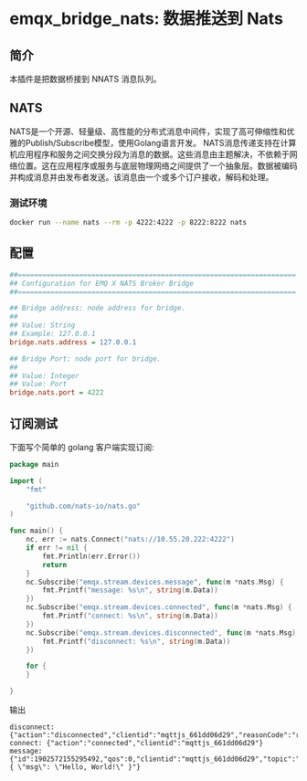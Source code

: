 # emqx_bridge_nats: 数据推送到 Nats

## 简介
本插件是把数据桥接到 NNATS 消息队列。
## NATS
NATS是一个开源、轻量级、高性能的分布式消息中间件，实现了高可伸缩性和优雅的Publish/Subscribe模型，使用Golang语言开发。
NATS消息传递支持在计算机应用程序和服务之间交换分段为消息的数据。这些消息由主题解决，不依赖于网络位置。这在应用程序或服务与底层物理网络之间提供了一个抽象层。数据被编码并构成消息并由发布者发送。该消息由一个或多个订户接收，解码和处理。

### 测试环境
```sh
docker run --name nats --rm -p 4222:4222 -p 8222:8222 nats
``` 

## 配置
```ini
##====================================================================
## Configuration for EMQ X NATS Broker Bridge
##====================================================================

## Bridge address: node address for bridge.
##
## Value: String
## Example: 127.0.0.1
bridge.nats.address = 127.0.0.1

## Bridge Port: node port for bridge.
##
## Value: Integer
## Value: Port
bridge.nats.port = 4222

```
## 订阅测试
下面写个简单的 golang 客户端实现订阅:

```go
package main

import (
	"fmt"

	"github.com/nats-io/nats.go"
)

func main() {
	nc, err := nats.Connect("nats://10.55.20.222:4222")
	if err != nil {
		fmt.Println(err.Error())
		return
	}
	nc.Subscribe("emqx.stream.devices.message", func(m *nats.Msg) {
		fmt.Printf("message: %s\n", string(m.Data))
	})
	nc.Subscribe("emqx.stream.devices.connected", func(m *nats.Msg) {
		fmt.Printf("connect: %s\n", string(m.Data))
	})
	nc.Subscribe("emqx.stream.devices.disconnected", func(m *nats.Msg) {
		fmt.Printf("disconnect: %s\n", string(m.Data))
	})

	for {
	}

}

```

输出
```
disconnect: {"action":"disconnected","clientid":"mqttjs_661dd06d29","reasonCode":"remote"}
connect: {"action":"connected","clientid":"mqttjs_661dd06d29"}
message: {"id":1902572155295492,"qos":0,"clientid":"mqttjs_661dd06d29","topic":"testtopic","payload":"{ \"msg\": \"Hello, World!\" }"}
```
